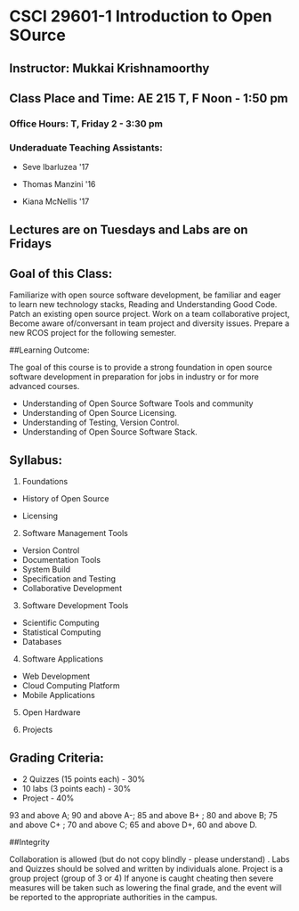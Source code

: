 # CSCI 29601-1 Introduction to Open SOurce
## Instructor: Mukkai Krishnamoorthy
## Class Place and Time:  AE 215 T, F  Noon - 1:50 pm
### Office Hours: T, Friday 2 - 3:30 pm


### Underaduate Teaching Assistants:

- Seve Ibarluzea '17

- Thomas Manzini '16

- Kiana McNellis '17

##  Lectures are on Tuesdays and Labs are on Fridays

## Goal of this Class:
Familiarize with open source software development, be familiar and eager to learn new technology stacks,
Reading and Understanding Good Code.
Patch an existing open source project. Work on a team collaborative project, Become aware of/conversant 
in team project and diversity issues. Prepare a new RCOS project for the following semester.


##Learning Outcome:


The goal of this course is to provide a strong foundation in open source software development
in preparation for jobs in industry or for more advanced courses.

- Understanding of Open Source Software Tools and community
- Understanding of Open Source Licensing.
- Understanding of Testing, Version Control.
- Understanding of Open Source Software Stack.

## Syllabus:

1. Foundations
  -  History of Open Source

   - Licensing

2. Software Management Tools
  
  - Version Control
  - Documentation Tools
  - System Build
  - Specification and Testing
  - Collaborative Development

3. Software Development  Tools
  - Scientific Computing
  - Statistical Computing
  - Databases

4. Software Applications
  - Web Development
  - Cloud Computing Platform
  - Mobile Applications
 
5. Open Hardware

6.  Projects

## Grading Criteria:
- 2 Quizzes (15 points each) - 30%
- 10 labs (3 points each) - 30%
- Project - 40%

93 and above A; 90 and above A-; 85 and above B+ ; 80 and above B; 75 and above C+ ; 70 and above C; 65 and above D+,
60 and above D.

##Integrity

Collaboration is allowed (but do not copy blindly - please understand) . Labs and Quizzes should be solved and written by individuals alone. 
Project is a group project (group of 3 or 4)
If anyone is caught cheating then severe measures will be taken such as lowering the final grade, 
and the event will be reported to the appropriate authorities in the campus.


